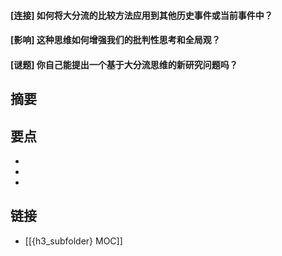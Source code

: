 #### [连接] 如何将大分流的比较方法应用到其他历史事件或当前事件中？


#### [影响] 这种思维如何增强我们的批判性思考和全局观？


#### [谜题] 你自己能提出一个基于大分流思维的新研究问题吗？


## 摘要


## 要点

- 
- 
- 

## 链接

- [[{h3_subfolder} MOC]]

